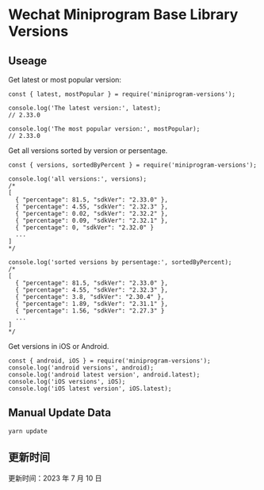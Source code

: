 
# Wechat Miniprogram Base Library Versions

## Useage

Get latest or most popular version:

```;
const { latest, mostPopular } = require('miniprogram-versions');

console.log('The latest version:', latest);
// 2.33.0

console.log('The most popular version:', mostPopular);
// 2.33.0

```

Get all versions sorted by version or persentage.

```
const { versions, sortedByPercent } = require('miniprogram-versions');

console.log('all versions:', versions);
/*
[
  { "percentage": 81.5, "sdkVer": "2.33.0" },
  { "percentage": 4.55, "sdkVer": "2.32.3" },
  { "percentage": 0.02, "sdkVer": "2.32.2" },
  { "percentage": 0.09, "sdkVer": "2.32.1" },
  { "percentage": 0, "sdkVer": "2.32.0" }
  ...
]
*/

console.log('sorted versions by persentage:', sortedByPercent);
/*
[
  { "percentage": 81.5, "sdkVer": "2.33.0" },
  { "percentage": 4.55, "sdkVer": "2.32.3" },
  { "percentage": 3.8, "sdkVer": "2.30.4" },
  { "percentage": 1.89, "sdkVer": "2.31.1" },
  { "percentage": 1.56, "sdkVer": "2.27.3" }
  ...
]
*/
```

Get versions in iOS or Android.

```
const { android, iOS } = require('miniprogram-versions');
console.log('android versions', android);
console.log('android latest version', android.latest);
console.log('iOS versions', iOS);
console.log('iOS latest version', iOS.latest);
```

## Manual Update Data

```
yarn update
```

## 更新时间

更新时间：2023 年 7 月 10 日
